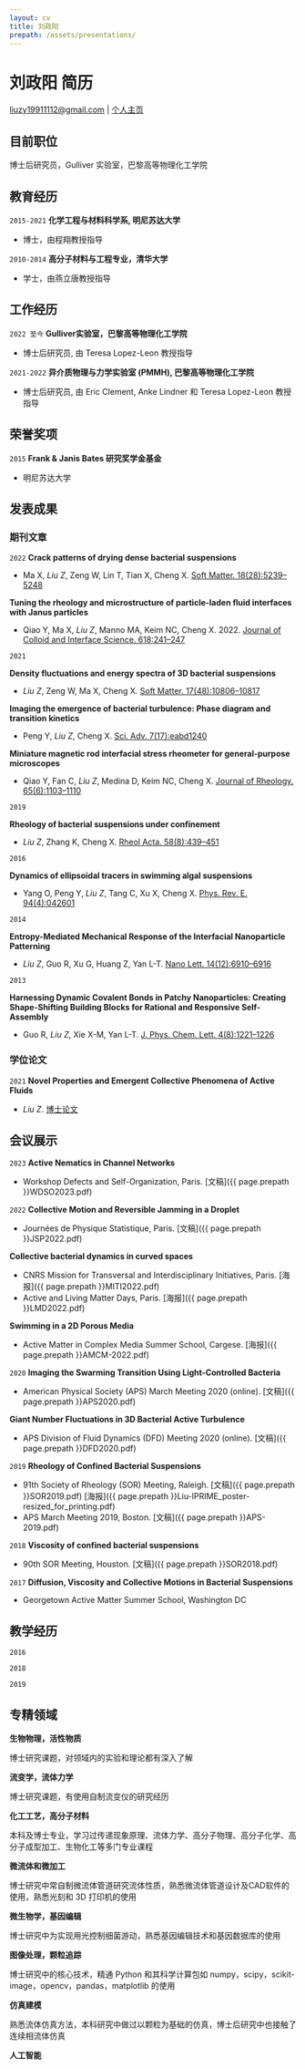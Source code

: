 ```yaml
---
layout: cv
title: 刘政阳
prepath: /assets/presentations/
---
```


# 刘政阳 简历

<div id="webaddress">
<a href="liuzy19911112@gmail.com">liuzy19911112@gmail.com</a>
| <a href="https://zloverty.github.io/">个人主页</a>
</div>

## 目前职位

博士后研究员，Gulliver 实验室，巴黎高等物理化工学院



## 教育经历

`2015-2021`
__化学工程与材料科学系, 明尼苏达大学__

- 博士，由程翔教授指导

`2010-2014`
__高分子材料与工程专业，清华大学__

- 学士，由燕立唐教授指导


## 工作经历

`2022 至今`
__Gulliver实验室，巴黎高等物理化工学院__

- 博士后研究员, 由 Teresa Lopez-Leon 教授指导

`2021-2022`
__异介质物理与力学实验室 (PMMH), 巴黎高等物理化工学院__

- 博士后研究员, 由 Eric Clement, Anke Lindner 和 Teresa Lopez-Leon 教授指导


## 荣誉奖项

`2015`
__Frank & Janis Bates 研究奖学金基金__
- 明尼苏达大学


## 发表成果

<!-- A list is also available [online](https://scholar.google.com/citations?user=3j7-27AAAAAJ&hl=en) -->

### 期刊文章

`2022`
__Crack patterns of drying dense bacterial suspensions__
- Ma X, _Liu Z_, Zeng W, Lin T, Tian X, Cheng X. [Soft Matter. 18(28):5239–5248](https://pubs.rsc.org/en/content/articlelanding/2022/sm/d2sm00012a)

__Tuning the rheology and microstructure of particle-laden fluid interfaces with Janus particles__
- Qiao Y, Ma X, _Liu Z_, Manno MA, Keim NC, Cheng X. 2022.  [Journal of Colloid and Interface Science. 618:241–247](https://www.sciencedirect.com/science/article/abs/pii/S0021979722004246)

`2021`

__Density fluctuations and energy spectra of 3D bacterial suspensions__
- _Liu Z_, Zeng W, Ma X, Cheng X. [Soft Matter. 17(48):10806–10817](https://pubs.rsc.org/en/content/articlelanding/2021/sm/d1sm01183a)

__Imaging the emergence of bacterial turbulence: Phase diagram and transition kinetics__
- Peng Y, _Liu Z_, Cheng X.  [Sci. Adv. 7(17):eabd1240](https://www.science.org/doi/10.1126/sciadv.abd1240)

__Miniature magnetic rod interfacial stress rheometer for general-purpose microscopes__
- Qiao Y, Fan C, _Liu Z_, Medina D, Keim NC, Cheng X.  [Journal of Rheology. 65(6):1103–1110](https://sor.scitation.org/doi/10.1122/8.0000263)

`2019`

__Rheology of bacterial suspensions under confinement__
- _Liu Z_, Zhang K, Cheng X. [Rheol Acta. 58(8):439–451](https://link.springer.com/article/10.1007/s00397-019-01155-x)

`2016`

__Dynamics of ellipsoidal tracers in swimming algal suspensions__
- Yang O, Peng Y, _Liu Z_, Tang C, Xu X, Cheng X.  [Phys. Rev. E. 94(4):042601](https://journals.aps.org/pre/abstract/10.1103/PhysRevE.94.042601)

`2014`

__Entropy-Mediated Mechanical Response of the Interfacial Nanoparticle Patterning__
- _Liu Z_, Guo R, Xu G, Huang Z, Yan L-T.  [Nano Lett. 14(12):6910–6916](https://pubs.acs.org/doi/abs/10.1021/nl5029396)

`2013`

__Harnessing Dynamic Covalent Bonds in Patchy Nanoparticles: Creating Shape-Shifting Building Blocks for Rational and Responsive Self-Assembly__
- Guo R, _Liu Z_, Xie X-M, Yan L-T.  [J. Phys. Chem. Lett. 4(8):1221–1226](https://pubs.acs.org/doi/abs/10.1021/jz4003789)

### 学位论文

`2021`
__Novel Properties and Emergent Collective Phenomena of Active Fluids__
- _Liu Z_. [博士论文](https://conservancy.umn.edu/handle/11299/219307)

## 会议展示

`2023`
__Active Nematics in Channel Networks__ 
- Workshop Defects and Self-Organization, Paris. [文稿]({{ page.prepath }}WDSO2023.pdf)

`2022`
__Collective Motion and Reversible Jamming in a Droplet__
- Journées de Physique Statistique, Paris. [文稿]({{ page.prepath }}JSP2022.pdf)

__Collective bacterial dynamics in curved spaces__
- CNRS Mission for Transversal and Interdisciplinary Initiatives, Paris. [海报]({{ page.prepath }}MITI2022.pdf)
- Active and Living Matter Days, Paris. [海报]({{ page.prepath }}LMD2022.pdf)

__Swimming in a 2D Porous Media__
- Active Matter in Complex Media Summer School, Cargese. [海报]({{ page.prepath }}AMCM-2022.pdf)

`2020`
__Imaging the Swarming Transition Using Light-Controlled Bacteria__
- American Physical Society (APS) March Meeting 2020 (online). [文稿]({{ page.prepath }}APS2020.pdf)

__Giant Number Fluctuations in 3D Bacterial Active Turbulence__
- APS Division of Fluid Dynamics (DFD) Meeting 2020 (online). [文稿]({{ page.prepath }}DFD2020.pdf)

`2019`
__Rheology of Confined Bacterial Suspensions__
- 91th Society of Rheology (SOR) Meeting, Raleigh. [文稿]({{ page.prepath }}SOR2019.pdf) [海报]({{ page.prepath }}Liu-IPRIME_poster-resized_for_printing.pdf)
- APS March Meeting 2019, Boston. [文稿]({{ page.prepath }}APS-2019.pdf)

`2018`
__Viscosity of confined bacterial suspensions__
- 90th SOR Meeting, Houston. [文稿]({{ page.prepath }}SOR2018.pdf)

`2017`
__Diffusion, Viscosity and Collective Motions in Bacterial Suspensions__
- Georgetown Active Matter Summer School, Washington DC

## 教学经历

`2016`

`2018`

`2019`

## 专精领域

__生物物理，活性物质__

博士研究课题，对领域内的实验和理论都有深入了解

__流变学，流体力学__

博士研究课题，有使用自制流变仪的研究经历

__化工工艺，高分子材料__

本科及博士专业，学习过传递现象原理、流体力学、高分子物理、高分子化学、高分子成型加工、生物化工等多门专业课程

__微流体和微加工__

博士研究中常自制微流体管道研究流体性质，熟悉微流体管道设计及CAD软件的使用，熟悉光刻和 3D 打印机的使用

__微生物学，基因编辑__

博士研究中为实现用光控制细菌游动，熟悉基因编辑技术和基因数据库的使用

__图像处理，颗粒追踪__

博士研究中的核心技术，精通 Python 和其科学计算包如 numpy，scipy，scikit-image，opencv，pandas，matplotlib 的使用

__仿真建模__

熟悉流体仿真方法，本科研究中做过以颗粒为基础的仿真，博士后研究中也接触了连续相流体仿真

__人工智能__

<!-- ### Footer

Last updated: May 2013 -->



